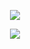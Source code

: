 <p align="center">
<img src="https://user-images.githubusercontent.com/91146114/134745070-d6775f72-4c63-4351-b019-c125cb4cf07a.gif">
</p>

<p align="center">
<img src="https://user-images.githubusercontent.com/91146114/134747267-f9521d26-0413-4533-ba2b-281c57b383d4.png">
</p>
